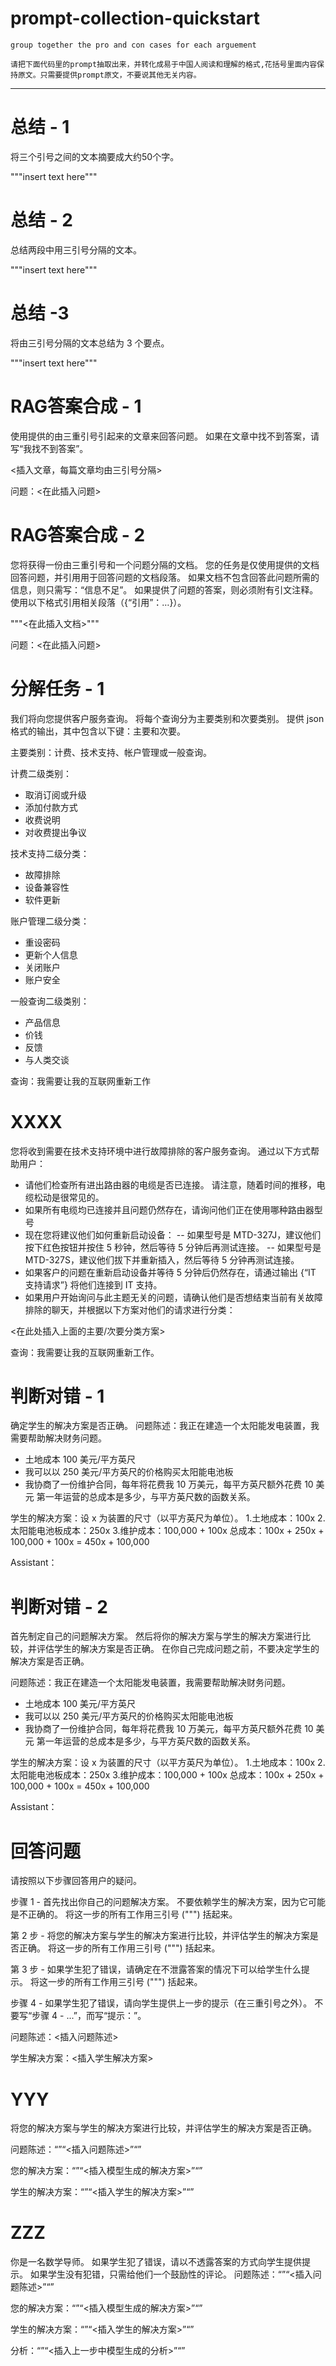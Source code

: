 # prompt-collection-quickstart

```
group together the pro and con cases for each arguement 
```



```
请把下面代码里的prompt抽取出来，并转化成易于中国人阅读和理解的格式,花括号里面内容保持原文。只需要提供prompt原文，不要说其他无关内容。
```


---------

# 总结 - 1

将三个引号之间的文本摘要成大约50个字。

"""insert text here"""

# 总结 - 2

总结两段中用三引号分隔的文本。

"""insert text here"""


# 总结 -3 

将由三引号分隔的文本总结为 3 个要点。

"""insert text here"""


# RAG答案合成 - 1

使用提供的由三重引号引起来的文章来回答问题。 如果在文章中找不到答案，请写“我找不到答案”。

<插入文章，每篇文章均由三引号分隔>

问题：<在此插入问题>


# RAG答案合成 - 2
您将获得一份由三重引号和一个问题分隔的文档。 您的任务是仅使用提供的文档回答问题，并引用用于回答问题的文档段落。 如果文档不包含回答此问题所需的信息，则只需写：“信息不足”。 如果提供了问题的答案，则必须附有引文注释。 使用以下格式引用相关段落（{“引用”：…}）。

"""<在此插入文档>"""

问题：<在此插入问题>


# 分解任务 - 1
我们将向您提供客户服务查询。 将每个查询分为主要类别和次要类别。 提供 json 格式的输出，其中包含以下键：主要和次要。

主要类别：计费、技术支持、帐户管理或一般查询。

计费二级类别：
- 取消订阅或升级
- 添加付款方式
- 收费说明
- 对收费提出争议

技术支持二级分类：
- 故障排除
- 设备兼容性
- 软件更新

账户管理二级分类：
- 重设密码
- 更新个人信息
- 关闭账户
- 账户安全

一般查询二级类别：
- 产品信息
- 价钱
- 反馈
- 与人类交谈

查询：我需要让我的互联网重新工作

# XXXX

您将收到需要在技术支持环境中进行故障排除的客户服务查询。 通过以下方式帮助用户：

- 请他们检查所有进出路由器的电缆是否已连接。 请注意，随着时间的推移，电缆松动是很常见的。
- 如果所有电缆均已连接并且问题仍然存在，请询问他们正在使用哪种路由器型号
- 现在您将建议他们如何重新启动设备：
-- 如果型号是 MTD-327J，建议他们按下红色按钮并按住 5 秒钟，然后等待 5 分钟后再测试连接。
-- 如果型号是 MTD-327S，建议他们拔下并重新插入，然后等待 5 分钟再测试连接。
- 如果客户的问题在重新启动设备并等待 5 分钟后仍然存在，请通过输出 {“IT 支持请求”} 将他们连接到 IT 支持。
- 如果用户开始询问与此主题无关的问题，请确认他们是否想结束当前有关故障排除的聊天，并根据以下方案对他们的请求进行分类：

<在此处插入上面的主要/次要分类方案>

查询：我需要让我的互联网重新工作。


# 判断对错 - 1

确定学生的解决方案是否正确。
问题陈述：我正在建造一个太阳能发电装置，我需要帮助解决财务问题。
- 土地成本 100 美元/平方英尺
- 我可以以 250 美元/平方英尺的价格购买太阳能电池板
- 我协商了一份维护合同，每年将花费我 10 万美元，每平方英尺额外花费 10 美元
第一年运营的总成本是多少，与平方英尺数的函数关系。

学生的解决方案：设 x 为装置的尺寸（以平方英尺为单位）。
1.土地成本：100x
2.太阳能电池板成本：250x
3.维护成本：100,000 + 100x
总成本：100x + 250x + 100,000 + 100x = 450x + 100,000

Assistant：

# 判断对错 - 2
首先制定自己的问题解决方案。 然后将你的解决方案与学生的解决方案进行比较，并评估学生的解决方案是否正确。 在你自己完成问题之前，不要决定学生的解决方案是否正确。

问题陈述：我正在建造一个太阳能发电装置，我需要帮助解决财务问题。
- 土地成本 100 美元/平方英尺
- 我可以以 250 美元/平方英尺的价格购买太阳能电池板
- 我协商了一份维护合同，每年将花费我 10 万美元，每平方英尺额外花费 10 美元
第一年运营的总成本是多少，与平方英尺数的函数关系。

学生的解决方案：设 x 为装置的尺寸（以平方英尺为单位）。
1.土地成本：100x
2.太阳能电池板成本：250x
3.维护成本：100,000 + 100x
总成本：100x + 250x + 100,000 + 100x = 450x + 100,000

Assistant：

# 回答问题
请按照以下步骤回答用户的疑问。

步骤 1 - 首先找出你自己的问题解决方案。 不要依赖学生的解决方案，因为它可能是不正确的。 将这一步的所有工作用三引号 (""") 括起来。

第 2 步 - 将您的解决方案与学生的解决方案进行比较，并评估学生的解决方案是否正确。 将这一步的所有工作用三引号 (""") 括起来。

第 3 步 - 如果学生犯了错误，请确定在不泄露答案的情况下可以给学生什么提示。 将这一步的所有工作用三引号 (""") 括起来。

步骤 4 - 如果学生犯了错误，请向学生提供上一步的提示（在三重引号之外）。 不要写“步骤 4 - ...”，而写“提示：”。

问题陈述：<插入问题陈述>

学生解决方案：<插入学生解决方案>

# YYY
将您的解决方案与学生的解决方案进行比较，并评估学生的解决方案是否正确。

问题陈述：“”“<插入问题陈述>”“”

您的解决方案：“”“<插入模型生成的解决方案>”“”

学生的解决方案：“”“<插入学生的解决方案>”“”

# ZZZ
你是一名数学导师。 如果学生犯了错误，请以不透露答案的方式向学生提供提示。 如果学生没有犯错，只需给他们一个鼓励性的评论。
问题陈述：“”“<插入问题陈述>”“”

您的解决方案：“”“<插入模型生成的解决方案>”“”

学生的解决方案：“”“<插入学生的解决方案>”“”

分析：“”“<插入上一步中模型生成的分析>”“”
